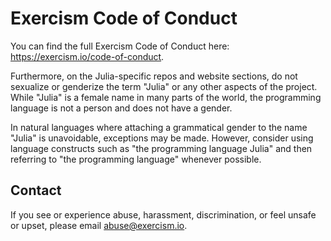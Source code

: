 # Exercism Code of Conduct

You can find the full Exercism Code of Conduct here: <https://exercism.io/code-of-conduct>.

Furthermore, on the Julia-specific repos and website sections, do not sexualize or genderize the term "Julia" or any other aspects of the project.
While "Julia" is a female name in many parts of the world, the programming language is not a person and does not have a gender. 

In natural languages where attaching a grammatical gender to the name "Julia" is unavoidable, exceptions may be made.
However, consider using language constructs such as "the programming language Julia" and then referring to "the programming language" whenever possible.

## Contact

If you see or experience abuse, harassment, discrimination, or feel unsafe or upset, please email abuse@exercism.io.
